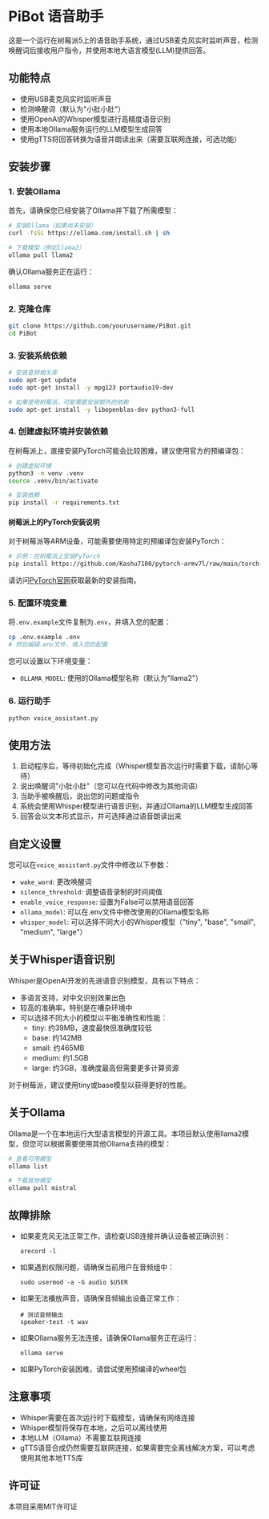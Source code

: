 # PiBot 语音助手

这是一个运行在树莓派5上的语音助手系统，通过USB麦克风实时监听声音，检测唤醒词后接收用户指令，并使用本地大语言模型(LLM)提供回答。

## 功能特点

- 使用USB麦克风实时监听声音
- 检测唤醒词（默认为"小肚小肚"）
- 使用OpenAI的Whisper模型进行高精度语音识别
- 使用本地Ollama服务运行的LLM模型生成回答
- 使用gTTS将回答转换为语音并朗读出来（需要互联网连接，可选功能）

## 安装步骤

### 1. 安装Ollama

首先，请确保您已经安装了Ollama并下载了所需模型：

```bash
# 安装Ollama（如果尚未安装）
curl -fsSL https://ollama.com/install.sh | sh

# 下载模型（例如llama2）
ollama pull llama2
```

确认Ollama服务正在运行：

```bash
ollama serve
```

### 2. 克隆仓库

```bash
git clone https://github.com/yourusername/PiBot.git
cd PiBot
```

### 3. 安装系统依赖

```bash
# 安装音频相关库
sudo apt-get update
sudo apt-get install -y mpg123 portaudio19-dev

# 如果使用树莓派，可能需要安装额外的依赖
sudo apt-get install -y libopenblas-dev python3-full
```

### 4. 创建虚拟环境并安装依赖

在树莓派上，直接安装PyTorch可能会比较困难，建议使用官方的预编译包：

```bash
# 创建虚拟环境
python3 -m venv .venv
source .venv/bin/activate

# 安装依赖
pip install -r requirements.txt
```

#### 树莓派上的PyTorch安装说明

对于树莓派等ARM设备，可能需要使用特定的预编译包安装PyTorch：

```bash
# 示例：在树莓派上安装PyTorch
pip install https://github.com/Kashu7100/pytorch-armv7l/raw/main/torch-2.0.0a0+gite9ebda2-cp39-cp39-linux_armv7l.whl
```

请访问[PyTorch官网](https://pytorch.org/get-started/locally/)获取最新的安装指南。

### 5. 配置环境变量

将`.env.example`文件复制为`.env`，并填入您的配置：

```bash
cp .env.example .env
# 然后编辑.env文件，填入您的配置
```

您可以设置以下环境变量：
- `OLLAMA_MODEL`: 使用的Ollama模型名称（默认为"llama2"）

### 6. 运行助手

```bash
python voice_assistant.py
```

## 使用方法

1. 启动程序后，等待初始化完成（Whisper模型首次运行时需要下载，请耐心等待）
2. 说出唤醒词"小肚小肚"（您可以在代码中修改为其他词语）
3. 当助手被唤醒后，说出您的问题或指令
4. 系统会使用Whisper模型进行语音识别，并通过Ollama的LLM模型生成回答
5. 回答会以文本形式显示，并可选择通过语音朗读出来

## 自定义设置

您可以在`voice_assistant.py`文件中修改以下参数：

- `wake_word`: 更改唤醒词
- `silence_threshold`: 调整语音录制的时间阈值
- `enable_voice_response`: 设置为False可以禁用语音回答
- `ollama_model`: 可以在.env文件中修改使用的Ollama模型名称
- `whisper_model`: 可以选择不同大小的Whisper模型（"tiny", "base", "small", "medium", "large"）

## 关于Whisper语音识别

Whisper是OpenAI开发的先进语音识别模型，具有以下特点：

- 多语言支持，对中文识别效果出色
- 较高的准确率，特别是在嘈杂环境中
- 可以选择不同大小的模型以平衡准确性和性能：
  - tiny: 约39MB，速度最快但准确度较低
  - base: 约142MB
  - small: 约465MB
  - medium: 约1.5GB
  - large: 约3GB，准确度最高但需要更多计算资源

对于树莓派，建议使用tiny或base模型以获得更好的性能。

## 关于Ollama

Ollama是一个在本地运行大型语言模型的开源工具。本项目默认使用llama2模型，但您可以根据需要使用其他Ollama支持的模型：

```bash
# 查看可用模型
ollama list

# 下载其他模型
ollama pull mistral
```

## 故障排除

- 如果麦克风无法正常工作，请检查USB连接并确认设备被正确识别：
  ```
  arecord -l
  ```
  
- 如果遇到权限问题，请确保当前用户在音频组中：
  ```
  sudo usermod -a -G audio $USER
  ```

- 如果无法播放声音，请确保音频输出设备正常工作：
  ```
  # 测试音频输出
  speaker-test -t wav
  ```

- 如果Ollama服务无法连接，请确保Ollama服务正在运行：
  ```
  ollama serve
  ```

- 如果PyTorch安装困难，请尝试使用预编译的wheel包

## 注意事项

- Whisper需要在首次运行时下载模型，请确保有网络连接
- Whisper模型将保存在本地，之后可以离线使用
- 本地LLM（Ollama）不需要互联网连接
- gTTS语音合成仍然需要互联网连接，如果需要完全离线解决方案，可以考虑使用其他本地TTS库

## 许可证

本项目采用MIT许可证 